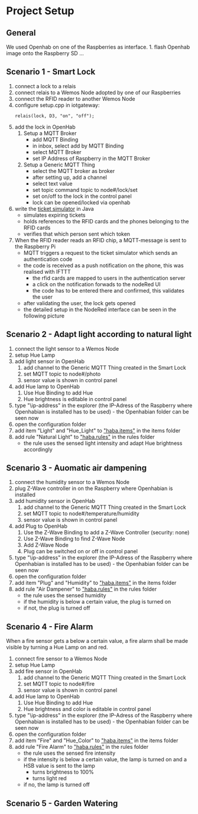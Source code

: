 # Project Setup
## General
We used Openhab on one of the Raspberries as interface.
    1. flash Openhab image onto the Raspberry SD
    ...

## Scenario 1 - Smart Lock
1. connect a lock to a relais
2. connect relais to a Wemos Node adopted by one of our Raspberries
3. connect the RFID reader to another Wemos Node
4. configure setup.cpp in iotgateway:
    ```
    relais(lock, D3, "on", "off");
    ```
5. add the lock in OpenHab
    1. Setup a MQTT Broker
        - add MQTT Binding
        - in inbox, select add by MQTT Binding
        - select MQTT Broker
        - set IP Address of Raspberry in the MQTT Broker
    2. Setup a Generic MQTT Thing
        - select the MQTT broker as broker
        - after setting up, add a channel
        - select text value
        - set topic command topic to node#/lock/set
        - set on/off to the lock in the control panel
        - lock can be opened/locked via openhab
6. write the [ticket simulator](../../MQTT%20Ticket%20Simulator) in Java
    - simulates expiring tickets
    - holds references to the RFID cards and the phones belonging to the RFID cards
    - verifies that which person sent which token
7. When the RFID reader reads an RFID chip, a MQTT-message is sent to the Raspberry Pi
    - MQTT triggers a request to the ticket simulator which sends an authentication code
    - the code is received as a push notification on the phone, this was realised with IFTTT
        - the rfid cards are mapped to users in the authentication server
        - a click on the notification forwads to the nodeRed UI
        - the code has to be entered there and confirmed, this validates the user
    - after validating the user, the lock gets opened
    - the detailed setup in the NodeRed interface can be seen in the following picture

## Scenario 2 - Adapt light according to natural light
1. connect the light sensor to a Wemos Node
2. setup Hue Lamp
3. add light sensor in OpenHab
    1. add channel to the Generic MQTT Thing created in the Smart Lock
    2. set MQTT topic to node#/photo
    3. sensor value is shown in control panel
4. add Hue lamp to OpenHab
    1. Use Hue Binding to add Hue
    2. Hue brightness is editable in control panel
5. type "\\ip-address" in the explorer (the IP-Adress of the Raspberry where Openhabian is installed has to be used) - the Openhabian folder can be seen now
6. open the configuration folder
7. add item "Light" and "Hue_Light" to ["haba.items"](./openhab_files/haba.items) in the items folder
8. add rule "Natural Light" to ["haba.rules"](./openhab_files/haba.rules) in the rules folder
    - the rule uses the sensed light intensity and adapt Hue brightness accordingly

## Scenario 3 - Auomatic air dampening
1. connect the humidity sensor to a Wemos Node
2. plug Z-Wave controller in on the Raspberry where Openhabian is installed
3. add humidity sensor in OpenHab
    1. add channel to the Generic MQTT Thing created in the Smart Lock
    2. set MQTT topic to node#/temperature/humidity
    3. sensor value is shown in control panel
4. add Plug to OpenHab
    1. Use the Z-Wave Binding to add a Z-Wave Controller (security: none)
    2. Use Z-Wave Binding to find Z-Wave Node
    3. Add Z-Wave Node
    4. Plug can be switched on or off in control panel
5. type "\\ip-address" in the explorer (the IP-Adress of the Raspberry where Openhabian is installed has to be used) - the Openhabian folder can be seen now
6. open the configuration folder
7. add item "Plug" and "Humidity" to ["haba.items"](./openhab_files/haba.items) in the items folder
8. add rule "Air Dampener" to ["haba.rules"](./openhab_files/haba.rules) in the rules folder
    - the rule uses the sensed humidity
    - if the humidity is below a certain value, the plug is turned on
    - if not, the plug is turned off

## Scenario 4 - Fire Alarm
When a fire sensor gets a below a certain value, a fire alarm shall be made visible by turning a Hue Lamp on and red.
1. connect fire sensor to a Wemos Node
2. setup Hue Lamp
3. add fire sensor in OpenHab
    1. add channel to the Generic MQTT Thing created in the Smart Lock
    2. set MQTT topic to node#/fire
    3. sensor value is shown in control panel
4. add Hue lamp to OpenHab
    1. Use Hue Binding to add Hue
    2. Hue brightness and color is editable in control panel
5. type "\\ip-address" in the explorer (the IP-Adress of the Raspberry where Openhabian is installed has to be used) - the Openhabian folder can be seen now
6. open the configuration folder
7. add item "Fire" and "Hue_Color" to ["haba.items"](./openhab_files/haba.items) in the items folder
8. add rule "Fire Alarm" to ["haba.rules"](./openhab_files/haba.rules) in the rules folder
    - the rule uses the sensed fire intensity
    - if the intensity is below a certain value, the lamp is turned on and a HSB value is sent to the lamp
        - turns brightness to 100%
        - turns light red
    - if no, the lamp is turned off

## Scenario 5 - Garden Watering